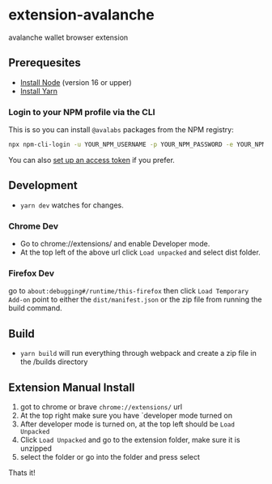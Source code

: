 # extension-avalanche

avalanche wallet browser extension

## Prerequesites

- [Install Node](https://nodejs.org/en/download/) (version 16 or upper)
- [Install Yarn](https://classic.yarnpkg.com/lang/en/docs/install)

### Login to your NPM profile via the CLI

This is so you can install `@avalabs` packages from the NPM registry:

```sh
npx npm-cli-login -u YOUR_NPM_USERNAME -p YOUR_NPM_PASSWORD -e YOUR_NPM_EMAIL
```

You can also [set up an access token](https://docs.npmjs.com/creating-and-viewing-access-tokens) if you prefer.

## Development

- `yarn dev` watches for changes.

### Chrome Dev

- Go to chrome://extensions/ and enable Developer mode.
- At the top left of the above url click `Load unpacked` and select dist folder.

### Firefox Dev

go to `about:debugging#/runtime/this-firefox`
then click `Load Temporary Add-on`
point to either the `dist/manifest.json` or the zip file from running the build command.

## Build

- `yarn build` will run everything through webpack and create a zip file in the /builds directory

## Extension Manual Install

1. got to chrome or brave `chrome://extensions/` url
2. At the top right make sure you have `developer mode turned on
3. After developer mode is turned on, at the top left should be `Load Unpacked`
4. Click `Load Unpacked` and go to the extension folder, make sure it is unzipped
5. select the folder or go into the folder and press select

Thats it!
